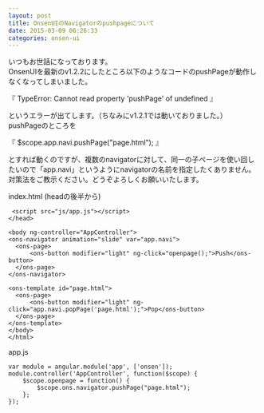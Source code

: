 ```yaml
---
layout: post
title: OnsenUIのNavigatorのpushpageについて
date: 2015-03-09 06:26:33
categories: onsen-ui
---
```

<p>いつもお世話になっております。<br>
OnsenUIを最新のv1.2.2にしたところ以下のようなコードのpushPageが動作しなくなってしまいました。</p>

<p>『 TypeError: Cannot read property 'pushPage' of undefined 』</p>

<p>というエラーが出てします。（ちなみにv1.2.1では動いておりました。）<br>
pushPageのところを</p>

<p>『 $scope.app.navi.pushPage("page.html"); 』</p>

<p>とすれば動くのですが、複数のnavigatorに対して、同一の子ページを使い回したいので「app.navi」というようにnavigatorの名前を指定したくありません。<br>
対策法をご教示ください。どうぞよろしくお願いいたします。</p>

<p>index.html (headの後半から)</p>

<pre><code> &lt;script src="js/app.js"&gt;&lt;/script&gt;  
&lt;/head&gt;

&lt;body ng-controller="AppController"&gt;    
&lt;ons-navigator animation="slide" var="app.navi"&gt;
  &lt;ons-page&gt;
      &lt;ons-button modifier="light" ng-click="openpage();"&gt;Push&lt;/ons-button&gt;
  &lt;/ons-page&gt;
&lt;/ons-navigator&gt;

&lt;ons-template id="page.html"&gt;
  &lt;ons-page&gt;
      &lt;ons-button modifier="light" ng-click="app.navi.popPage('page.html');"&gt;Pop&lt;/ons-button&gt;
  &lt;/ons-page&gt;
&lt;/ons-template&gt;
&lt;/body&gt; 
&lt;/html&gt;
</code></pre>

<p>app.js</p>

<pre><code>var module = angular.module('app', ['onsen']);
module.controller('AppController', function($scope) { 
    $scope.openpage = function() {
        $scope.ons.navigator.pushPage("page.html");
    };
});
</code></pre>
